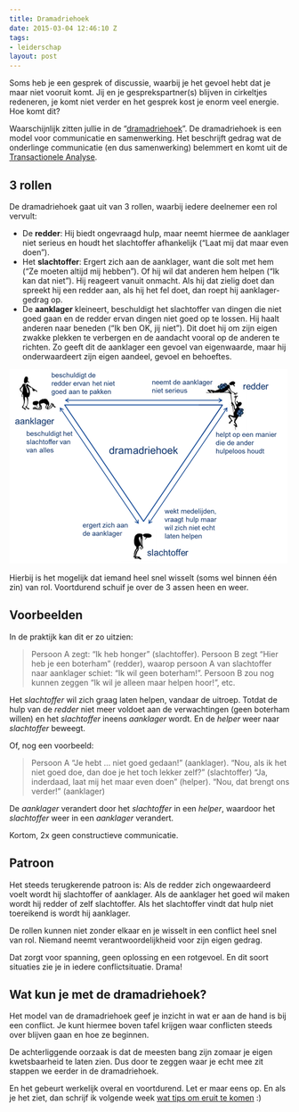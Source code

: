 ```yaml
---
title: Dramadriehoek
date: 2015-03-04 12:46:10 Z
tags:
- leiderschap
layout: post
---
```


Soms heb je een gesprek of discussie, waarbij je het gevoel hebt dat je maar niet vooruit komt. Jij en je gesprekspartner(s) blijven in cirkeltjes redeneren, je komt niet verder en het gesprek kost je enorm veel energie. Hoe komt dit?

Waarschijnlijk zitten jullie in de “[dramadriehoek](http://nl.wikipedia.org/wiki/Dramadriehoek)”. De dramadriehoek is een model voor communicatie en samenwerking. Het beschrijft gedrag wat de onderlinge communicatie (en dus samenwerking) belemmert en komt uit de [Transactionele Analyse](http://nl.wikipedia.org/wiki/Transactionele_analyse).

## 3 rollen
De dramadriehoek gaat uit van 3 rollen, waarbij iedere deelnemer een rol vervult:

- De **redder**: Hij biedt ongevraagd hulp, maar neemt hiermee de aanklager niet serieus en houdt het slachtoffer afhankelijk (“Laat mij dat maar even doen”).
- Het **slachtoffer**: Ergert zich aan de aanklager, want die solt met hem (“Ze moeten altijd mij hebben”). Of hij wil dat anderen hem helpen (“Ik kan dat niet”). Hij reageert vanuit onmacht. Als hij dat zielig doet dan spreekt hij een redder aan, als hij het fel doet, dan roept hij aanklager-gedrag op.
- De **aanklager** kleineert, beschuldigt het slachtoffer van dingen die niet goed gaan en de redder ervan dingen niet goed op te lossen. Hij haalt anderen naar beneden (“Ik ben OK, jij niet”). Dit doet hij om zijn eigen zwakke plekken te verbergen en de aandacht vooral op de anderen te richten. Zo geeft dit de aanklager een gevoel van eigenwaarde, maar hij onderwaardeert zijn eigen aandeel, gevoel en behoeftes.

![Dramadriehoek](/content/images/2015/03/dramadriehoek.png)

Hierbij is het mogelijk dat iemand heel snel wisselt (soms wel binnen één zin) van rol. Voortdurend schuif je over de 3 assen heen en weer.

## Voorbeelden
In de praktijk kan dit er zo uitzien:

> Persoon A zegt: “Ik heb honger” (slachtoffer). Persoon B zegt “Hier heb je een boterham” (redder), waarop persoon A van slachtoffer naar aanklager schiet: “Ik wil geen boterham!”. Persoon B zou nog kunnen zeggen “Ik wil je alleen maar helpen hoor!”, etc.

Het *slachtoffer* wil zich graag laten helpen, vandaar de uitroep. Totdat de hulp van de *redder* niet meer voldoet aan de verwachtingen (geen boterham willen) en het *slachtoffer* ineens *aanklager* wordt. En de *helper* weer naar *slachtoffer* beweegt.

Of, nog een voorbeeld:

> Persoon A “Je hebt … niet goed gedaan!” (aanklager). “Nou, als ik het niet goed doe, dan doe je het toch lekker zelf?” (slachtoffer) “Ja, inderdaad, laat mij het maar even doen” (helper). “Nou, dat brengt ons verder!” (aanklager)

De *aanklager* verandert door het *slachtoffer* in een *helper*, waardoor het *slachtoffer* weer in een *aanklager* verandert.

Kortom, 2x geen constructieve communicatie.

## Patroon
Het steeds terugkerende patroon is: Als de redder zich ongewaardeerd voelt wordt hij slachtoffer of aanklager. Als de aanklager het goed wil maken wordt hij redder of zelf slachtoffer. Als het slachtoffer vindt dat hulp niet toereikend is wordt hij aanklager.

De rollen kunnen niet zonder elkaar en je wisselt in een conflict heel snel van rol. Niemand neemt verantwoordelijkheid voor zijn eigen gedrag.

Dat zorgt voor spanning, geen oplossing en een rotgevoel. En dit soort situaties zie je in iedere conflictsituatie. Drama!

## Wat kun je met de dramadriehoek?
Het model van de dramadriehoek geef je inzicht in wat er aan de hand is bij een conflict. Je kunt hiermee boven tafel krijgen waar conflicten steeds over blijven gaan en hoe ze beginnen.

De achterliggende oorzaak is dat de meesten bang zijn zomaar je eigen kwetsbaarheid te laten zien. Dus door te zeggen waar je echt mee zit stappen we eerder in de dramadriehoek.

En het gebeurt werkelijk overal en voortdurend. Let er maar eens op. En als je het ziet, dan schrijf ik volgende week [wat tips om eruit te komen](http://www.rogiervandenberg.nl/winnaarsdriehoek/) :)